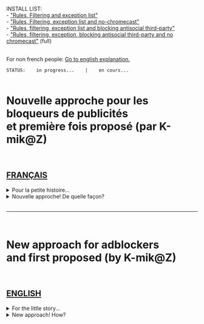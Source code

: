 INSTALL LIST:
<br>- ["Rules, Filtering and exception list"](abp:subscribe?location=https%3A%2F%2Fraw.githubusercontent.com%2FK-mikaZ%2Fnew_approach_adb__1st%2Fmaster%2FKmZ_filters.txt)<br>- ["Rules, Filtering, exception list and no-chromecast"](https://abp:subscribe?location=https%3A%2F%2Fraw.githubusercontent.com%2FK-mikaZ%2Fnew_approach_adb__1st%2Fmaster%2FKmZ_filters_no-chromecast.txt)<br>- ["Rules, filtering, exception list and blocking antisocial third-party"](https://abp:subscribe?location=https%3A%2F%2Fraw.githubusercontent.com%2FK-mikaZ%2Fnew_approach_adb__1st%2Fmaster%2FKmZ_filters_with_antisocial_third-part.txt)<br>- ["Rules, filtering, exception, blocking antisocial third-party and no chromecast"](https://abp:subscribe?location=https%3A%2F%2Fraw.githubusercontent.com%2FK-mikaZ%2Fnew_approach_adb__1st%2Fmaster%2FKmZ_filters_no-chromecast_with_antisocial_third-part.txt) (full)<br><br>

For non french people: [Go to english explanation.](#english)  

```STATUS:    in progress...    |    en cours...```  
<br>

# Nouvelle approche pour les bloqueurs de publicités<br>et première fois proposé (par K-mik@Z)  
<br>

## [FRANÇAIS](#français)  
<details>
  <summary>Pour la petite histoire...</summary>

  J'ai voulu proposer (sur un [site connu de la communauté](https://github.com/collinbarrett/FilterLists)) une simple liste (non pas de blocage, mais de [redirect-rule](https://github.com/gorhill/uBlock/wiki/Static-filter-syntax#redirect-rule) automatique), pour aider au *noop\** de tous les filtres de blocages (déjà présent dans votre bloqueur de pubs, mais aussi à venir) et qui utilisais pour cela des conditions ( [!#if - !#endif](https://github.com/gorhill/uBlock/wiki/Static-filter-syntax#if-condition) ).
###### *\*noop: pour les non initiés, équivaut à une reponse vide*.

  ```STATUS: en cours d'écriture...```

</details>
<details>
  <summary>Nouvelle approche! De quelle façon?</summary>
  
  
</details>  
<br>  

********************
<br>  

# New approach for adblockers<br>and first proposed (by K-mik@Z)  
<br>

## [ENGLISH](#english)  
<details>
  <summary>For the little story...</summary>

  I wanted to offer (on a [site known to the community](https://github.com/collinbarrett/FilterLists)) a simple list (not of blocking, but automatic [redirect-rule](https://github.com/gorhill/uBlock/wiki/Static-filter-syntax#redirect-rule)), to help the *noop\** of all blocking filters (already present in your ad blocker, but also to come) and which used for that conditions ([!#if - !#endif](https://github.com/gorhill/uBlock/wiki/Static-filter-syntax#if-condition)).
###### *\*noop: for the uninitiated, equivalent to an empty response*.
  
  ```STATUS: being written ...```
    
</details>
<details>
  <summary>New approach! How?</summary>
  
  
</details>
